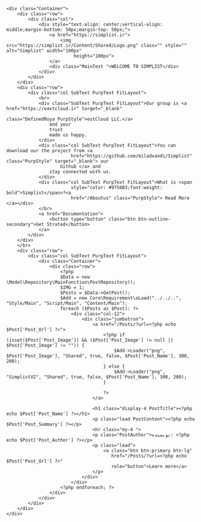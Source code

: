     <div class="Container">
        <div class="row">
            <div class="col">
                <div style="text-align: center;vertical-align: middle;margin-bottom: 50px;margin-top: 50px;">
                    <a href="https://simplist.ir">
                        <img src="https://simplist.ir/Content/Shared/Logo.png" class="" style="" alt="Simplist" width="100px"
                             height="100px">
                    </a>
                    <div class="MainText ">WELCOME TO SIMPLIST</div>
                </div>
            </div>
        </div>
        <div class="row">
            <div class="col SubText PurpText FitLayout">
                <br>
                <div class="SubText PurpText FitLayout">Our group is <a href="https://eastcloud.ir" target="_blank"
                                                                        class="DefinedRoya PurpStyle">estCloud LLC.</a>
                    and your
                    trust
                    made us happy.
                </div>
                <div class="col SubText PurpText FitLayout">You can download our the project from <a
                            href="https://github.com/miladxandi/Simplist" class="PurpStyle" target="_blank"> our
                        Github </a> and
                    stay connected with us.
                </div>
                <div class="col SubText PurpText FitLayout">What is <span
                            style="color: #9756B3;font-weight: bold">Simplist</span>?<a
                            href="/Aboutus" class="PurpStyle"> Read More </a></div>
                </br>
                <a href="Documentation">
                    <button type="button" class="btn btn-outline-secondary">Get Strated</button>
                </a>
            </div>
        </div>
        </br>
        <div class="row">
            <div class="col SubText PurpText FitLayout">
                <div class="Container">
                    <div class="row">
                        <?php
                        $Data = new \Model\Repository\MainFunction\PostRepository();
                        $IMG = 1;
                        $Posts = $Data->GetPost();
                        $Add = new Core\Requirement\oLoad("../../..", "Style/Main", "Script/Main", "Content/Main");
                        foreach ($Posts as $Post): ?>
                            <div class="col-12">
                                <div class="jumbotron">
                                    <a href="/Posts/?url=<?php echo $Post['Post_Url'] ?>">
                                        <?php if (isset($Post['Post_Image']) && ($Post['Post_Image'] != null || $Post['Post_Image'] != "")) {
                                            $Add->Loader("png", $Post['Post_Image'], "Shared", true, false, $Post['Post_Name'], 300, 200);
                                        } else {
                                            $Add->Loader("png", "SimplistV2", "Shared", true, false, $Post['Post_Name'], 300, 200);
                                        }

                                        ?>
                                    </a>

                                    <h1 class="display-4 PostTitle"><?php echo $Post['Post_Name'] ?></h1>
                                    <p class="lead PostContent"><?php echo $Post['Post_Summary'] ?></p>
                                    <hr class="my-4 ">
                                    <p class="PostAuthor">نویسنده: <?php echo $Post['Post_Author'] ?></p>
                                    <p class="lead">
                                        <a class="btn btn-primary btn-lg"
                                           href="/Posts/?url=<?php echo $Post['Post_Url'] ?>"
                                           role="button">Learn more</a>
                                    </p>
                                </div>
                            </div>
                        <?php endforeach; ?>
                    </div>
                </div>
            </div>
        </div>
    </div>
